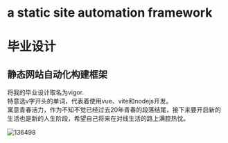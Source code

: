 # a static site automation framework

# 毕业设计
## 静态网站自动化构建框架
将我的毕业设计取名为vigor.<br />
特意选v字开头的单词，代表着使用vue、vite和nodejs开发。 <br />
寓意青春活力，作为不知不觉已经过去20年青春的段落结尾，接下来要开启新的生活也是新的人生阶段，希望自己将来在对线生活的路上满腔热忱。

![136498](https://user-images.githubusercontent.com/78594707/218473131-b31dbf53-a17b-410e-8280-d6f9cc7ccf65.jpg)
